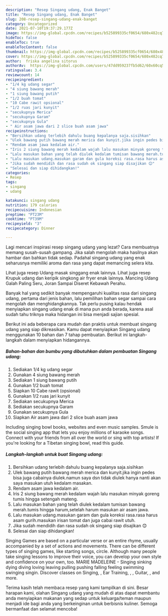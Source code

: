 ```yaml
---
description: "Resep Singang udang, Enak Banget"
title: "Resep Singang udang, Enak Banget"
slug: 208-resep-singang-udang-enak-banget
category: Uncategorized
date: 2021-07-10T19:37:29.177Z
image: https://img-global.cpcdn.com/recipes/b525899335cf0654/680x482cq70/singang-udang-foto-resep-utama.jpg
hideToc: false
enableToc: true
enableTocContent: false
thumbnail: https://img-global.cpcdn.com/recipes/b525899335cf0654/680x482cq70/singang-udang-foto-resep-utama.jpg
cover: https://img-global.cpcdn.com/recipes/b525899335cf0654/680x482cq70/singang-udang-foto-resep-utama.jpg
author:  friska angelina sitorus
authorAv:  https://img-global.cpcdn.com/users/47dd959237fb5d62/60x60cq50/avatar.jpg
ratingvalue: 3.4
reviewcount: 14
recipeingredient:
- "1/4 kg udang segar"
- "4 siung bawang merah"
- "1 siung bawang putih"
- "1/2 buah tomat"
- "10 Cabe rawit opsional"
- "1/2 ruas jari kunyit"
- "secukupnya Merica"
- "secukupnya Garam"
- "secukupnya Gula"
- " Air asam jawa dari 2 slice buah asam jawa"
recipeinstructions:
- "Bersihkan udang terlebih dahulu buang kepalanya saja.sisihkan"
- "Ulek bawang putih bawang merah merica dan kunyit.jika ingin pedes bisa juga cabainya diulek.namun saya dsn tidak diulek hanya nanti akan saya masukan utuh kedalam masakan."
- "Rendam asam jawa kedalam air."
- "Iris 2 siung bawang merah kedalam wajah lalu masukan minyak goreng tumis hingga setengah mateng."
- "Lalu masukan bahan yang telah diulek kedalam tumisan bawang merah.tumis hingga harum,setelah harum masukan air asam jawa."
- "Lalu masukan udang.masukan garam dan gula koreksi rasa.rasa harus asam gurih.masukan irisan tomat dan juga cabai rawit utuh."
- "Jika sudah mendidih dan rasa sudah ok singang siap disajikan 😊"
- "Selesai dan siap dihidangkan!"
categories:
- Resep
tags:
- singang
- udang

katakunci: singang udang 
nutrition: 179 calories
recipecuisine: Indonesian
preptime: "PT23M"
cooktime: "PT39M"
recipeyield: "3"
recipecategory: Dinner

---
```



Lagi mencari inspirasi resep singang udang yang lezat? Cara membuatnya memang susah-susah gampang. Jika salah mengolah maka hasilnya akan hambar dan bahkan tidak sedap. Padahal singang udang yang enak seharusnya memiliki aroma dan rasa yang dapat memancing selera kita.


Lihat juga resep Udang masak singgang enak lainnya. Lihat juga resep Krupuk udang dan keripik singkong air fryer enak lainnya. Mancing Udang Galah Paling Seru, Joran Sampai Diseret Kebawah Perahu.

Banyak hal yang sedikit banyak mempengaruhi kualitas rasa dari singang udang, pertama dari jenis bahan, lalu pemilihan bahan segar sampai cara mengolah dan menghidangkannya. Tak perlu pusing kalau hendak menyiapkan singang udang enak di mana pun anda berada, karena asal sudah tahu triknya maka hidangan ini bisa menjadi sajian spesial.


Berikut ini ada beberapa cara mudah dan praktis untuk membuat singang udang yang siap dikreasikan. Kamu dapat menyiapkan Singang udang menggunakan 10 bahan dan 7 tahap pembuatan. Berikut ini langkah-langkah dalam menyiapkan hidangannya.

<!--inarticleads1-->

##### Bahan-bahan dan bumbu yang dibutuhkan dalam pembuatan Singang udang:

1. Sediakan 1/4 kg udang segar
1. Gunakan 4 siung bawang merah
1. Sediakan 1 siung bawang putih
1. Gunakan 1/2 buah tomat
1. Siapkan 10 Cabe rawit (opsional)
1. Gunakan 1/2 ruas jari kunyit
1. Sediakan secukupnya Merica
1. Sediakan secukupnya Garam
1. Gunakan secukupnya Gula
1. Siapkan  Air asam jawa dari 2 slice buah asam jawa


Including singing bowl books, websites and even music samples. Smule is the social singing app that lets you enjoy millions of karaoke songs. Connect with your friends from all over the world or sing with top artists! If you&#39;re looking for a Tibetan singing bowl, read this guide. 

<!--inarticleads2-->

##### Langkah-langkah untuk buat Singang udang:

1. Bersihkan udang terlebih dahulu buang kepalanya saja.sisihkan
1. Ulek bawang putih bawang merah merica dan kunyit.jika ingin pedes bisa juga cabainya diulek.namun saya dsn tidak diulek hanya nanti akan saya masukan utuh kedalam masakan.
1. Rendam asam jawa kedalam air.
1. Iris 2 siung bawang merah kedalam wajah lalu masukan minyak goreng tumis hingga setengah mateng.
1. Lalu masukan bahan yang telah diulek kedalam tumisan bawang merah.tumis hingga harum,setelah harum masukan air asam jawa.
1. Lalu masukan udang.masukan garam dan gula koreksi rasa.rasa harus asam gurih.masukan irisan tomat dan juga cabai rawit utuh.
1. Jika sudah mendidih dan rasa sudah ok singang siap disajikan 😊
1. Selesai dan siap dihidangkan!

Singing Games are based on a particular verse or an entire rhyme, usually accompanied by a set of actions and movements. There can be different types of singing games, like starting songs, circle. Although many people take singing lessons to improve their voice, you can develop your own style and confidence on your own, too. MARIE MADELEINE - Singing sinking dying diving loving leaving pulling pushing falling feeling swimming swinging singin. Discover classes on Singing, , Ear Training, , , Guitar, , and more. 

Terima kasih telah membaca resep yang kami tampilkan di sini. Besar harapan kami, olahan Singang udang yang mudah di atas dapat membantu anda menyiapkan makanan yang sedap untuk keluarga/teman maupun menjadi ide bagi anda yang berkeinginan untuk berbisnis kuliner. Semoga bermanfaat dan selamat mencoba!
